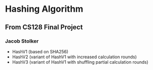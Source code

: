 # Hashing Algorithm
## From CS128 Final Project
### Jacob Stolker

- HashV1 (based on SHA256)
- HashV2 (variant of HashV1 with increased calculation rounds)
- HashV3 (variant of HashV1 with shuffling partial calculation rounds)